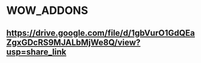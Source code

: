 # WOW_ADDONS



## https://drive.google.com/file/d/1gbVurO1GdQEaZgxGDcRS9MJALbMjWe8Q/view?usp=share_link
